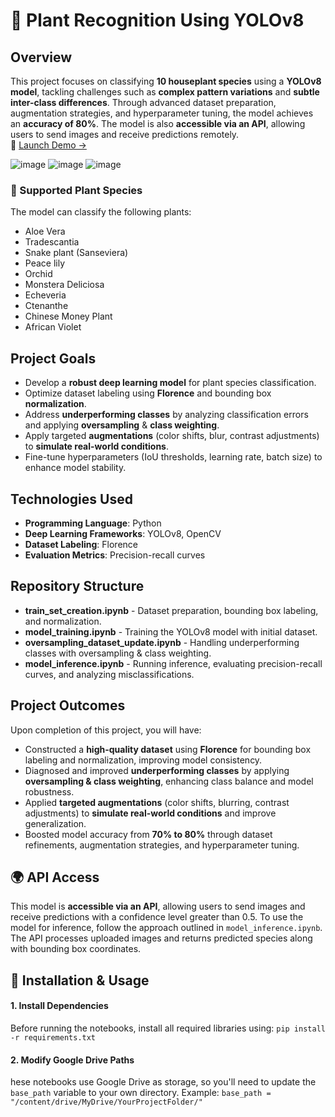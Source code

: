 # 🌿 Plant Recognition Using YOLOv8

## Overview
This project focuses on classifying **10 houseplant species** using a **YOLOv8 model**, tackling challenges such as **complex pattern variations** and **subtle inter-class differences**. Through advanced dataset preparation, augmentation strategies, and hyperparameter tuning, the model achieves an **accuracy of 80%**.
The model is also **accessible via an API**, allowing users to send images and receive predictions remotely.  
📌 [Launch Demo →](https://huggingface.co/spaces/coralengel/plant-identifier-demo)

![image](https://github.com/user-attachments/assets/cfe4c5c6-a05d-49ae-9a29-a512d161e1f3) ![image](https://github.com/user-attachments/assets/0612585f-051e-4cb3-acc9-7a59858a6c6e) ![image](https://github.com/user-attachments/assets/b1ebf767-26cb-43ca-9563-a46a2fcde7a5)

### 🌿 Supported Plant Species
The model can classify the following plants:
- Aloe Vera
- Tradescantia
- Snake plant (Sanseviera)
- Peace lily
- Orchid
- Monstera Deliciosa
- Echeveria
- Ctenanthe
- Chinese Money Plant
- African Violet
  
## Project Goals
* Develop a **robust deep learning model** for plant species classification.
* Optimize dataset labeling using **Florence** and bounding box **normalization**.
* Address **underperforming classes** by analyzing classification errors and applying **oversampling** & **class weighting**.
* Apply targeted **augmentations** (color shifts, blur, contrast adjustments) to **simulate real-world conditions**.
* Fine-tune hyperparameters (IoU thresholds, learning rate, batch size) to enhance model stability.

## Technologies Used
* **Programming Language**: Python
* **Deep Learning Frameworks**: YOLOv8, OpenCV
* **Dataset Labeling**: Florence
* **Evaluation Metrics**: Precision-recall curves

## Repository Structure
* **train_set_creation.ipynb** - Dataset preparation, bounding box labeling, and normalization.
* **model_training.ipynb** - Training the YOLOv8 model with initial dataset.
* **oversampling_dataset_update.ipynb** - Handling underperforming classes with oversampling & class weighting.
* **model_inference.ipynb** - Running inference, evaluating precision-recall curves, and analyzing misclassifications.

## Project Outcomes
Upon completion of this project, you will have:

* Constructed a **high-quality dataset** using **Florence** for bounding box labeling and normalization, improving model consistency.
* Diagnosed and improved **underperforming classes** by applying **oversampling & class weighting**, enhancing class balance and model robustness.
* Applied **targeted augmentations** (color shifts, blurring, contrast adjustments) to **simulate real-world conditions** and improve generalization.
* Boosted model accuracy from **70% to 80%** through dataset refinements, augmentation strategies, and hyperparameter tuning.

## 🌍 API Access
This model is **accessible via an API**, allowing users to send images and receive predictions with a confidence level greater than 0.5.
To use the model for inference, follow the approach outlined in ```model_inference.ipynb```. The API processes uploaded images and returns predicted species along with bounding box coordinates.

## 🔧 Installation & Usage
####  1. Install Dependencies
Before running the notebooks, install all required libraries using:
```pip install -r requirements.txt```

####  2. Modify Google Drive Paths
hese notebooks use Google Drive as storage, so you'll need to update the ```base_path``` variable to your own directory.
Example:
```base_path = "/content/drive/MyDrive/YourProjectFolder/"```
